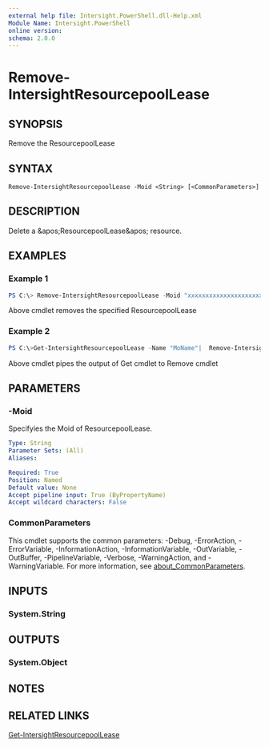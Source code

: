 ```yaml
---
external help file: Intersight.PowerShell.dll-Help.xml
Module Name: Intersight.PowerShell
online version:
schema: 2.0.0
---
```


# Remove-IntersightResourcepoolLease

## SYNOPSIS
Remove the ResourcepoolLease

## SYNTAX

```
Remove-IntersightResourcepoolLease -Moid <String> [<CommonParameters>]
```

## DESCRIPTION
Delete a &amp;apos;ResourcepoolLease&amp;apos; resource.

## EXAMPLES

### Example 1
```powershell
PS C:\> Remove-IntersightResourcepoolLease -Moid "xxxxxxxxxxxxxxxxxxxxxxxxxxx"
```
Above cmdlet removes the specified ResourcepoolLease 

### Example 2
```powershell
PS C:\>Get-IntersightResourcepoolLease -Name "MoName"|  Remove-IntersightResourcepoolLease
```
Above cmdlet pipes the output of Get cmdlet to Remove cmdlet

## PARAMETERS

### -Moid
Specifyies the Moid of ResourcepoolLease.

```yaml
Type: String
Parameter Sets: (All)
Aliases:

Required: True
Position: Named
Default value: None
Accept pipeline input: True (ByPropertyName)
Accept wildcard characters: False
```

### CommonParameters
This cmdlet supports the common parameters: -Debug, -ErrorAction, -ErrorVariable, -InformationAction, -InformationVariable, -OutVariable, -OutBuffer, -PipelineVariable, -Verbose, -WarningAction, and -WarningVariable. For more information, see [about_CommonParameters](http://go.microsoft.com/fwlink/?LinkID=113216).

## INPUTS

### System.String

## OUTPUTS

### System.Object
## NOTES

## RELATED LINKS

[Get-IntersightResourcepoolLease](./Get-IntersightResourcepoolLease.md)

